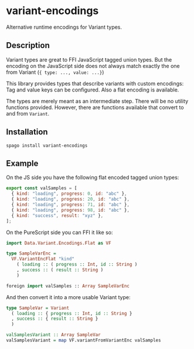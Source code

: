 # variant-encodings

Alternative runtime encodings for Variant types.

## Description

Variant types are great to FFI JavaScript tagged union types. But the encoding
on the JavaScript side does not always match exactly the one from Variant (`{
type: ..., value: ...}`)

This library provides types that describe variants with custom encodings: Tag
and value keys can be configured. Also a flat encoding is available.

The types are merely meant as an intermediate step. There will be no utility
functions provided. However, there are functions available that convert to and from `Variant`.

## Installation

```
spago install variant-encodings
```

## Example

On the JS side you have the following flat encoded tagged union types:

```js
export const valSamples = [
  { kind: "loading", progress: 0, id: "abc" },
  { kind: "loading", progress: 20, id: "abc" },
  { kind: "loading", progress: 71, id: "abc" },
  { kind: "loading", progress: 98, id: "abc" },
  { kind: "success", result: "xyz" },
];
```

On the PureScript side you can FFI it like so:

```hs
import Data.Variant.Encodings.Flat as VF

type SampleVarEnc =
  VF.VariantEncFlat "kind"
    ( loading :: ( progress :: Int, id :: String )
    , success :: ( result :: String )
    )

foreign import valSamples :: Array SampleVarEnc
```

And then convert it into a more usable Variant type:

```hs
type SampleVar = Variant
  ( loading :: { progress :: Int, id :: String }
  , success :: { result :: String }
  )

valSamplesVariant :: Array SampleVar
valSamplesVariant = map VF.variantFromVariantEnc valSamples
```
